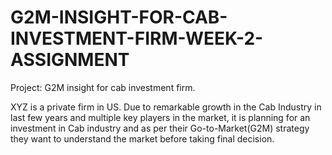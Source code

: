 # G2M-INSIGHT-FOR-CAB-INVESTMENT-FIRM-WEEK-2-ASSIGNMENT

Project: G2M insight for cab investment firm.

XYZ is a private firm in US. Due to remarkable growth in the Cab Industry in last few years and multiple key players in the market, it is planning for an investment in Cab industry and as per their Go-to-Market(G2M) strategy they want to understand the market before taking final decision.
